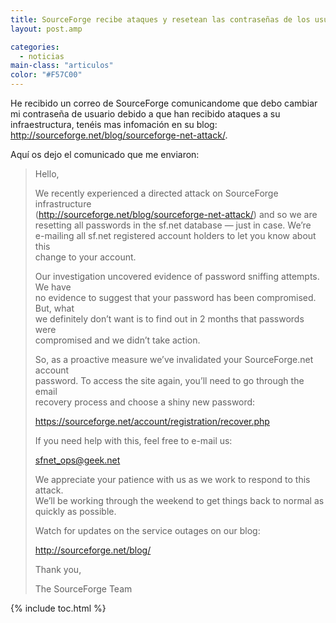 ```yaml
---
title: SourceForge recibe ataques y resetean las contraseñas de los usuarios
layout: post.amp

categories:
  - noticias
main-class: "articulos"
color: "#F57C00"
---
```

He recibido un correo de SourceForge comunicandome que debo cambiar mi contraseña de usuario debido a que han recibido ataques a su infraestructura, tenéis mas infomación en su blog: <a target="_blank" href="http://sourceforge.net/blog/sourceforge-net-attack/">http://sourceforge.net/blog/sourceforge-net-attack/</a>.

Aquí os dejo el comunicado que me enviaron:  

<!--ad-->

> Hello,
>
> We recently experienced a directed attack on SourceForge infrastructure  
> (http://sourceforge.net/blog/sourceforge-net-attack/) and so we are  
> resetting all passwords in the sf.net database &#8212; just in case. We&#8217;re  
> e-mailing all sf.net registered account holders to let you know about this  
> change to your account.
>
> Our investigation uncovered evidence of password sniffing attempts. We have  
> no evidence to suggest that your password has been compromised. But, what  
> we definitely don&#8217;t want is to find out in 2 months that passwords were  
> compromised and we didn&#8217;t take action.
>
> So, as a proactive measure we&#8217;ve invalidated your SourceForge.net account  
> password. To access the site again, you&#8217;ll need to go through the email  
> recovery process and choose a shiny new password:
>
> https://sourceforge.net/account/registration/recover.php
>
> If you need help with this, feel free to e-mail us:
>
> sfnet_ops@geek.net
>
> We appreciate your patience with us as we work to respond to this attack.  
> We&#8217;ll be working through the weekend to get things back to normal as  
> quickly as possible.
>
> Watch for updates on the service outages on our blog:
>
> http://sourceforge.net/blog/
>
> Thank you,
>
> The SourceForge Team



{% include toc.html %}
